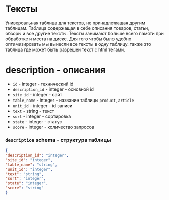 # Тексты
Универсальная таблица для текстов, не принадлежащая другим таблицам. Таблица содержащая в себе описания товаров, статьи, обзоры и все другие тексты. Тексты занимают больше всего памяти при обработке и места на диске. Для того чтобы было удобно оптимизировать мы вынесли все тексты в одну таблицу. также это таблица где может быть разрешен текст c html тегами.

# description - описания
- `id` - integer - технический id
- `description_id` - integer - основной id
- `site_id` - integer - сайт
- `table_name` - integer - название таблицы `product`, `article`
- `unit_id` - integer - id записи
- `text` - string - текст
- `sort` - integer - сортировка
- `state` - integer - статус
- `score` - integer - количество запросов
### `description` schema - структура таблицы
```json
{
"description_id": "integer",
"site_id": "integer",
"table_name": "string",
"unit_id": "integer",
"text": "string",
"sort": "integer",
"state": "integer",
"score": "string"
}
```
